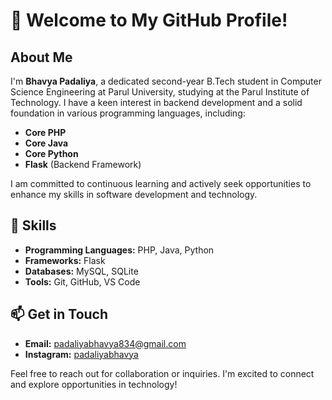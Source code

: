 # 👋 Welcome to My GitHub Profile!

## About Me
I'm **Bhavya Padaliya**, a dedicated second-year B.Tech student in Computer Science Engineering at Parul University, studying at the Parul Institute of Technology. I have a keen interest in backend development and a solid foundation in various programming languages, including:

- **Core PHP**
- **Core Java**
- **Core Python**
- **Flask** (Backend Framework)

I am committed to continuous learning and actively seek opportunities to enhance my skills in software development and technology.

## 🌟 Skills
- **Programming Languages:** PHP, Java, Python
- **Frameworks:** Flask
- **Databases:** MySQL, SQLite
- **Tools:** Git, GitHub, VS Code

## 📫 Get in Touch
- **Email:** [padaliyabhavya834@gmail.com](mailto:padaliyabhavya834@gmail.com)
- **Instagram:** [padaliyabhavya](https://www.instagram.com/padaliyabhavya/)

Feel free to reach out for collaboration or inquiries. I'm excited to connect and explore opportunities in technology!
